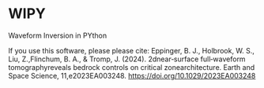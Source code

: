 # WIPY

Waveform Inversion in PYthon

If you use this software, please please cite: 
Eppinger, B. J., Holbrook, W. S., Liu, Z.,Flinchum, B. A., & Tromp, J. (2024). 2dnear‐surface full‐waveform tomographyreveals bedrock controls on critical zonearchitecture. Earth and Space Science, 11,e2023EA003248. https://doi.org/10.1029/2023EA003248

